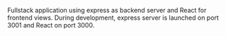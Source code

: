 Fullstack application using express as backend server and React for frontend views. During development, express server is launched on port 3001
and React on port 3000.
